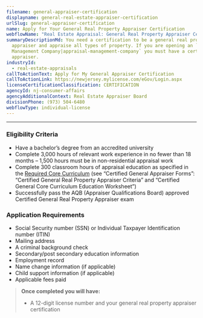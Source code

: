 ```yaml
---
filename: general-appraiser-certification
displayname: general-real-estate-appraiser-certification
urlSlug: general-appraiser-certification
name: Apply for Your General Real Property Appraiser Certification
webflowName: "Real Estate Appraisal: General Real Property Appraiser Certification"
summaryDescriptionMd: You need a certification to be a general real property
  appraiser and appraise all types of property. If you are opening an `Appraisal
  Management Company|appraisal-management-company` you must have a certified
  appraiser.
industryId:
  - real-estate-appraisals
callToActionText: Apply for My General Appraiser Certification
callToActionLink: https://newjersey.mylicense.com/eGov/Login.aspx
licenseCertificationClassification: CERTIFICATION
agencyId: nj-consumer-affairs
agencyAdditionalContext: Real Estate Appraiser Board
divisionPhone: (973) 504-6480
webflowType: individual-license
---
```

- - -

### Eligibility Criteria

* Have a bachelor’s degree from an accredited university
* Complete 3,000 hours of relevant work experience in no fewer than 18 months – 1,500 hours must be in non-residential appraisal work
* Complete 300 classroom hours of appraisal education as specified in the [Required Core Curriculum](https://www.njconsumeraffairs.gov/rea/Pages/applications.aspx) (see “Certified General Appraiser Forms”: “Certified General Real Property Appraiser Criteria” and “Certified General Core Curriculum Education Worksheet”)
* Successfully pass the AQB (Appraiser Qualifications Board) approved Certified General Real Property Appraiser exam

### Application Requirements

* Social Security number (SSN) or Individual Taxpayer Identification number (ITIN)
* Mailing address
* A criminal background check
* Secondary/post secondary education information
* Employment record
* Name change information (if applicable)
* Child support information (if applicable)
* Applicable fees paid

> **Once completed you will have:**
>
> * A 12-digit license number and your general real property appraiser certification